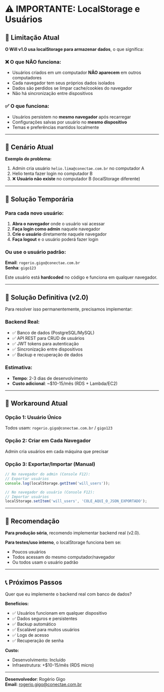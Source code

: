 # ⚠️ IMPORTANTE: LocalStorage e Usuários

## 🔴 Limitação Atual

**O Will v1.0 usa localStorage para armazenar dados**, o que significa:

### ❌ **O que NÃO funciona:**
- Usuários criados em um computador **NÃO aparecem** em outros computadores
- Cada navegador tem seus próprios dados isolados
- Dados são perdidos se limpar cache/cookies do navegador
- Não há sincronização entre dispositivos

### ✅ **O que funciona:**
- Usuários persistem no **mesmo navegador** após recarregar
- Configurações salvas por usuário no **mesmo dispositivo**
- Temas e preferências mantidos localmente

---

## 🎯 Cenário Atual

**Exemplo do problema:**
1. Admin cria usuário `helio.lima@conectae.com.br` no computador A
2. Helio tenta fazer login no computador B
3. ❌ **Usuário não existe** no computador B (localStorage diferente)

---

## 🔧 Solução Temporária

### Para cada novo usuário:

1. **Abra o navegador** onde o usuário vai acessar
2. **Faça login como admin** naquele navegador
3. **Crie o usuário** diretamente naquele navegador
4. **Faça logout** e o usuário poderá fazer login

### Ou use o usuário padrão:

**Email**: `rogerio.gigo@conectae.com.br`  
**Senha**: `gigo123`

Este usuário está **hardcoded** no código e funciona em qualquer navegador.

---

## 🚀 Solução Definitiva (v2.0)

Para resolver isso permanentemente, precisamos implementar:

### Backend Real:
- ✅ Banco de dados (PostgreSQL/MySQL)
- ✅ API REST para CRUD de usuários
- ✅ JWT tokens para autenticação
- ✅ Sincronização entre dispositivos
- ✅ Backup e recuperação de dados

### Estimativa:
- **Tempo**: 2-3 dias de desenvolvimento
- **Custo adicional**: ~$10-15/mês (RDS + Lambda/EC2)

---

## 📝 Workaround Atual

### Opção 1: Usuário Único
Todos usam: `rogerio.gigo@conectae.com.br` / `gigo123`

### Opção 2: Criar em Cada Navegador
Admin cria usuários em cada máquina que precisar

### Opção 3: Exportar/Importar (Manual)
```javascript
// No navegador do admin (Console F12):
// Exportar usuários
console.log(localStorage.getItem('will_users'));

// No navegador do usuário (Console F12):
// Importar usuários
localStorage.setItem('will_users', 'COLE_AQUI_O_JSON_EXPORTADO');
```

---

## 🎯 Recomendação

**Para produção séria**, recomendo implementar backend real (v2.0).

**Para testes/uso interno**, o localStorage funciona bem se:
- Poucos usuários
- Todos acessam do mesmo computador/navegador
- Ou todos usam o usuário padrão

---

## 📞 Próximos Passos

Quer que eu implemente o backend real com banco de dados?

**Benefícios:**
- ✅ Usuários funcionam em qualquer dispositivo
- ✅ Dados seguros e persistentes
- ✅ Backup automático
- ✅ Escalável para muitos usuários
- ✅ Logs de acesso
- ✅ Recuperação de senha

**Custo:**
- Desenvolvimento: Incluído
- Infraestrutura: +$10-15/mês (RDS micro)

---

**Desenvolvedor**: Rogério Gigo  
**Email**: rogerio.gigo@conectae.com.br
